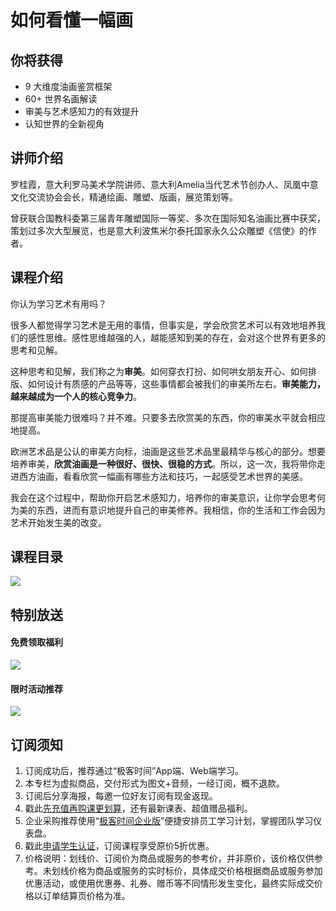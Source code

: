 # 如何看懂一幅画

## 你将获得

*   9 大维度油画鉴赏框架
*   60+ 世界名画解读
*   审美与艺术感知力的有效提升
*   认知世界的全新视角

  

## 讲师介绍

罗桂霞，意大利罗马美术学院讲师、意大利Amelia当代艺术节创办人、凤凰中意文化交流协会会长，精通绘画、雕塑、版画，展览策划等。

曾获联合国教科委第三届青年雕塑国际一等奖、多次在国际知名油画比赛中获奖，策划过多次大型展览，也是意大利波焦米尔泰托国家永久公众雕塑《信使》的作者。

  

## 课程介绍

你认为学习艺术有用吗？

很多人都觉得学习艺术是无用的事情，但事实是，学会欣赏艺术可以有效地培养我们的感性思维。感性思维越强的人，越能感知到美的存在，会对这个世界有更多的思考和见解。

这种思考和见解，我们称之为**审美**。如何穿衣打扮、如何哄女朋友开心、如何排版、如何设计有质感的产品等等，这些事情都会被我们的审美所左右。**审美能力，越来越成为一个人的核心竞争力**。

那提高审美能力很难吗？并不难。只要多去欣赏美的东西，你的审美水平就会相应地提高。

欧洲艺术品是公认的审美方向标，油画是这些艺术品里最精华与核心的部分。想要培养审美，**欣赏油画是一种很好、很快、很稳的方式**。所以，这一次，我将带你走进西方油画，看看欣赏一幅画有哪些方法和技巧，一起感受艺术世界的美感。

我会在这个过程中，帮助你开启艺术感知力，培养你的审美意识，让你学会思考何为美的东西，进而有意识地提升自己的审美修养。我相信，你的生活和工作会因为艺术开始发生美的改变。

  

## 课程目录

![](https://static001.geekbang.org/resource/image/76/c8/76779cc3ea82998c9e8f34e05dd6a4c8.jpg)

  

## 特别放送

#### 免费领取福利

[![](https://static001.geekbang.org/resource/image/69/dc/69c52d08278a2164dc5b061ba342a5dc.jpg?wh=960x301)](https://time.geekbang.org/article/427012)

  

#### 限时活动推荐

[![](https://static001.geekbang.org/resource/image/67/a0/6720f5d50b4b38abbf867facdef728a0.png?wh=1035x360)](https://shop18793264.m.youzan.com/wscgoods/detail/2fmoej9krasag5p?dc_ps=2913145716543073286.200001)

  

## 订阅须知

1.  订阅成功后，推荐通过“极客时间”App端、Web端学习。
2.  本专栏为虚拟商品，交付形式为图文+音频，一经订阅，概不退款。
3.  订阅后分享海报，每邀一位好友订阅有现金返现。
4.  戳此[先充值再购课更划算](https://shop18793264.m.youzan.com/wscgoods/detail/2fmoej9krasag5p?scan=1&activity=none&from=kdt&qr=directgoods_1541158976&shopAutoEnter=1)，还有最新课表、超值赠品福利。
5.  企业采购推荐使用“[极客时间企业版](https://b.geekbang.org/?utm_source=geektime&utm_medium=columnintro&utm_campaign=newregister&gk_source=2021020901_gkcolumnintro_newregister)”便捷安排员工学习计划，掌握团队学习仪表盘。
6.  戳此[申请学生认证](https://promo.geekbang.org/activity/student-certificate?utm_source=geektime&utm_medium=caidanlan1)，订阅课程享受原价5折优惠。
7.  价格说明：划线价、订阅价为商品或服务的参考价，并非原价，该价格仅供参考。未划线价格为商品或服务的实时标价，具体成交价格根据商品或服务参加优惠活动，或使用优惠券、礼券、赠币等不同情形发生变化，最终实际成交价格以订单结算页价格为准。
